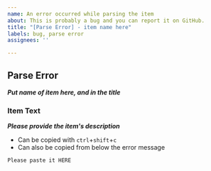 ```yaml
---
name: An error occurred while parsing the item
about: This is probably a bug and you can report it on GitHub.
title: "[Parse Error] - item name here"
labels: bug, parse error
assignees: ''

---
```


## Parse Error
***Put name of item here, and in the title***

### Item Text
***Please provide the item's description***
- Can be copied with `ctrl`+`shift`+`c`
- Can also be copied from below the error message

```
Please paste it HERE

```
